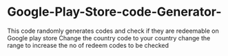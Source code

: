 # Google-Play-Store-code-Generator-
This code randomly generates codes and check if they are redeemable on Google play store
Change the country code to your country
change the range to increase the no of redeem codes to be checked 
